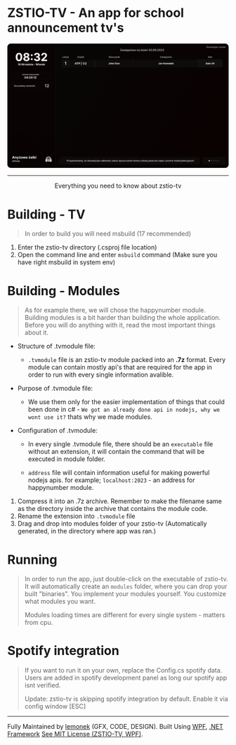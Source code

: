 # ZSTIO-TV - An app for school announcement tv's

<p align="center"><img src="https://raw.githubusercontent.com/lemonekq/zstio-tv/main/img/head.png"></p>
<hr>

<p align="center">Everything you need to know about zstio-tv</p>

# Building - TV
> In order to build you will need msbuild (17 recommended)

1. Enter the zstio-tv directory (.csproj file location)
2. Open the command line and enter `msbuild` command (Make sure you have right msbuild in system env)

# Building - Modules
> As for example there, we will chose the happynumber module. Building modules is a bit harder than building the whole application. Before you will do anything with it, read the most important things about it.

- Structure of .tvmodule file:
	- `.tvmodule` file is an zstio-tv module packed into an **.7z** format. Every module can contain mostly api's that are required for the app in order to run with every single information avalible.

- Purpose of .tvmodule file:
	- We use them only for the easier implementation of things that could been done in c# - `We got an already done api in nodejs, why we wont use it?` thats why we made modules.

- Configuration of .tvmodule: 
	- In every single .tvmodule file, there should be an `executable` file without an extension, it will contain the command that will be executed in module folder.
	
	- `address` file will contain information useful for making powerful nodejs apis. for example; `localhost:2023` - an address for happynumber module.

1. Compress it into an .7z archive. Remember to make the filename same as the directory inside the archive that contains the module code.
2. Rename the extension into `.tvmodule` file
3. Drag and drop into modules folder of your zstio-tv (Automatically generated, in the directory where app was ran.)
# Running
> In order to run the app, just double-click on the executable of zstio-tv. It will automatically create an `modules` folder, where you can drop your built "binaries". You implement your modules yourself. You customize what modules you want.
>
> Modules loading times are different for every single system - matters from cpu.

# Spotify integration
>If you want to run it on your own, replace the Config.cs spotify data. Users are added in spotify development panel as long our spotify app isnt verified.
>
>Update: zstio-tv is skipping spotify integration by default. Enable it via config window [ESC]

<hr>

Fully Maintained by [lemonek](https://github.com/lemonekq) (GFX, CODE, DESIGN).
Built Using [WPF](https://github.com/dotnet/wpf), [.NET Framework](https://dotnet.microsoft.com/en-us/)
[See MIT License (ZSTIO-TV, WPF)](https://github.com/lemonekq/zstio-tv/blob/main/LICENSE).
<br><br>
